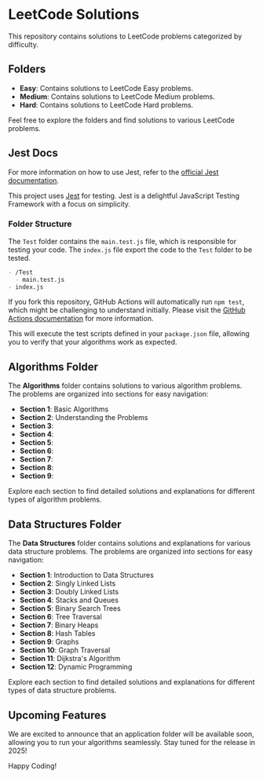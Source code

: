 # LeetCode Solutions

This repository contains solutions to LeetCode problems categorized by difficulty.

## Folders

- **Easy**: Contains solutions to LeetCode Easy problems.
- **Medium**: Contains solutions to LeetCode Medium problems.
- **Hard**: Contains solutions to LeetCode Hard problems.

Feel free to explore the folders and find solutions to various LeetCode problems.

## Jest Docs

For more information on how to use Jest, refer to the [official Jest documentation](https://jestjs.io/docs/en/getting-started).

This project uses [Jest](https://jestjs.io/) for testing. Jest is a delightful JavaScript Testing Framework with a focus on simplicity.

### Folder Structure

The `Test` folder contains the `main.test.js` file, which is responsible for testing your code. The `index.js` file export the code to the `Test` folder to be tested.

```markdown
- /Test
  - main.test.js
- index.js
```

If you fork this repository, GitHub Actions will automatically run `npm test`, which might be challenging to understand initially. Please visit the [GitHub Actions documentation](https://docs.github.com/en/actions) for more information.

This will execute the test scripts defined in your `package.json` file, allowing you to verify that your algorithms work as expected.

## Algorithms Folder

The **Algorithms** folder contains solutions to various algorithm problems. The problems are organized into sections for easy navigation:

- **Section 1**: Basic Algorithms
- **Section 2**: Understanding the Problems
- **Section 3**:
- **Section 4**:
- **Section 5**:
- **Section 6**:
- **Section 7**:
- **Section 8**:
- **Section 9**:

Explore each section to find detailed solutions and explanations for different types of algorithm problems.

## Data Structures Folder

The **Data Structures** folder contains solutions and explanations for various data structure problems. The problems are organized into sections for easy navigation:

- **Section 1**: Introduction to Data Structures
- **Section 2**: Singly Linked Lists
- **Section 3**: Doubly Linked Lists
- **Section 4**: Stacks and Queues
- **Section 5**: Binary Search Trees
- **Section 6**: Tree Traversal
- **Section 7**: Binary Heaps
- **Section 8**: Hash Tables
- **Section 9**: Graphs
- **Section 10**: Graph Traversal
- **Section 11**: Dijkstra's Algorithm
- **Section 12**: Dynamic Programming

Explore each section to find detailed solutions and explanations for different types of data structure problems.

## Upcoming Features

We are excited to announce that an application folder will be available soon, allowing you to run your algorithms seamlessly. Stay tuned for the release in 2025!

Happy Coding!
